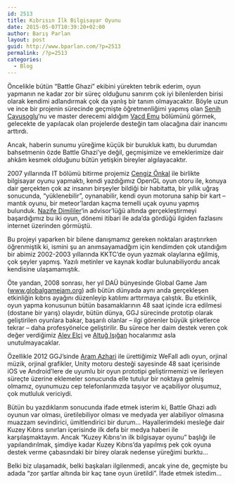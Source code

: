 ```yaml
---
id: 2513
title: Kıbrısın İlk Bilgisayar Oyunu
date: 2015-05-07T10:39:20+02:00
author: Barış Parlan
layout: post
guid: http://www.bparlan.com/?p=2513
permalink: /?p=2513
categories:
  - Blog
---
```

<div class="ttr_start">
</div>

Öncelikle bütün &#8220;Battle Ghazi&#8221; ekibini yürekten tebrik ederim, oyun yapmanın ne kadar zor bir süreç olduğunu sanırım çok iyi bilenlerden birisi olarak kendimi adlandırmak çok da yanlış bir tanım olmayacaktır. Böyle uzun ve ince bir projenin sürecinde geçmişte öğretmenliğimi yapmış olan <a class="profileLink" href="https://www.facebook.com/senih.cavusoglu" data-hovercard="/ajax/hovercard/user.php?id=598852954">Senih Cavusoglu</a>&#8216;nu ve master derecemi aldığım <a class="profileLink" href="https://www.facebook.com/vacd.emu.edu.tr" data-hovercard="/ajax/hovercard/user.php?id=100004781741928">Vacd Emu</a> bölümünü görmek, gelecekte de yapılacak olan projelerde de<span class="text_exposed_show">steğin tam olacağına dair inancımı arttırdı.</span>

Ancak, haberin sunumu yüreğime küçük bir burukluk kattı, bu durumdan bahsetmenin özde Battle Ghazi&#8217;ye değil, geçmişimize ve emeklerimize dair ahkâm kesmek olduğunu bütün yetişkin bireyler algılayacaktır.

2007 yıllarında IT bölümü bitirme projemiz <a class="profileLink" href="https://www.facebook.com/onkalcengiz" data-hovercard="/ajax/hovercard/user.php?id=1795678087">Cengiz Önkal</a> ile birlikte bilgisayar oyunu yapmaktı, kendi yazdığımız OpenGL oyun otoru ile, konuya dair gerçekten çok az insanın birşeyler bildiği bir habitatta, bir yıllık uğraş sonucunda, &#8220;yüklenebilir&#8221;, oynanabilir, kendi oyun motoruna sahip bir kart &#8211; mantık oyunu, bir meteor&#8217;lardan kaçma temelli uçak oyunu yapmış bulunduk. <a class="profileLink" href="https://www.facebook.com/ndimililer" data-hovercard="/ajax/hovercard/user.php?id=579425972">Nazife Dimililer</a>&#8216;in advisor&#8217;lüğü altında gerçekleştirmeyi başardığımız bu iki oyun, dönemi itibari ile ada&#8217;da gördüğü ilgiden fazlasını internet üzerinden görmüştü.

Bu projeyi yaparken bir bilene danışmamız gereken noktaları araştırırken öğrenmiştik ki, ismini şu an anımsayamadğım için kendimden çok utandığım bir abimiz 2002-2003 yıllarında KKTC&#8217;de oyun yazmak olaylarına eğilmiş, çok şeyler yapmış. Yazılı metinler ve kaynak kodlar bulunabiliyordu ancak kendisine ulaşamamıştık.

Öte yandan, 2008 sonrası, her yıl DAÜ bünyesinde Global Game Jam (<a href="http://l.facebook.com/l.php?u=http%3A%2F%2Fwww.globalgamejam.org%2F&h=HAQHNnLvQ&s=1" target="_blank" rel="nofollow">www.globalgamejam.org</a>) adlı bütün dünyada aynı anda gerçekleşen etkinliğin kıbrıs ayağını düzenleyip katılımı arttırmaya çalıştık. Bu etkinlik, oyun yapma konusunun bütün basamaklarının 48 saat içinde icra edilmesi (dostane bir yarış) olayıdır, bütün dünya, GGJ sürecinde prototip olarak geliştirilen oyunlara bakar, başarılı olanlar &#8211; ilgi görenler büyük şirketlerce tekrar &#8211; daha profesyönelce geliştirilir. Bu sürece her daim destek veren çok değer verdiğimiz <a class="profileLink" href="https://www.facebook.com/alevelci" data-hovercard="/ajax/hovercard/user.php?id=593686019">Alev Elçi</a> ve <a class="profileLink" href="https://www.facebook.com/profile.php?id=100003464238078" data-hovercard="/ajax/hovercard/user.php?id=100003464238078">Altuğ Işığan</a> hocalarımız asla unutulmayacaklar.

Özellikle 2012 GGJ&#8217;sinde <a class="profileLink" href="https://www.facebook.com/aram.azhari" data-hovercard="/ajax/hovercard/user.php?id=730934597">Aram Azhari</a> ile ürettiğimiz WeFall adlı oyun, orjinal müzik, orjinal grafikler, Unity motoru desteği sayesinde 48 saat içerisinde iOS ve Android&#8217;lere de uyumlu bir oyun prototipi geliştirmemizi ve ilerleyen süreçte üzerine eklemeler sonucunda elle tutulur bir noktaya gelmiş olmamız, oyunumuzu cep telefonlarımızda taşıyor ve açabiliyor oluşumuz, çok mutluluk vericiydi.

Bütün bu yazdıklarım sonucunda ifade etmek isterim ki, Battle Ghazi adlı oyunun var olması, üretilebiliyor olması ve medyada yer alabiliyor olmasına muazzam sevindirici, ümitlendirici bir durum&#8230; Hayallerimdeki mesleğe dair Kuzey Kıbrıs sınırları içerisinde ilk defa bir medya haberi ile karşılaşmaktayım. Ancak &#8220;Kuzey Kıbrıs&#8217;ın ilk bilgisayar oyunu&#8221; başlığı ile yapılandırılmak, şimdiye kadar Kuzey Kıbrıs&#8217;da yapılmış pek çok oyuna destek verme çabasındaki bir birey olarak nedense yüreğimi burktu&#8230;

Belki biz ulaşamadık, belki başkaları ilgilenmedi, ancak yine de, geçmişte bu adada &#8220;zor şartlar altında bir kaç tane oyun üretildi&#8221;. İfade etmek istedim&#8230;

<div class="ttr_end">
</div>